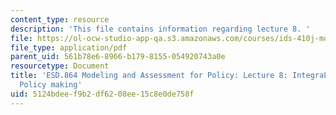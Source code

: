 ```yaml
---
content_type: resource
description: 'This file contains information regarding lecture 8. '
file: https://ol-ocw-studio-app-qa.s3.amazonaws.com/courses/ids-410j-modeling-and-assessment-for-policy-spring-2013/5124bdeef9b2df6208ee15c8e0de758f_MITESD_864S13_lecture8.pdf
file_type: application/pdf
parent_uid: 561b78e6-8966-b179-8155-054920743a0e
resourcetype: Document
title: 'ESD.864 Modeling and Assessment for Policy: Lecture 8: IntegraLng Models and
  Policy making'
uid: 5124bdee-f9b2-df62-08ee-15c8e0de758f
---
```

